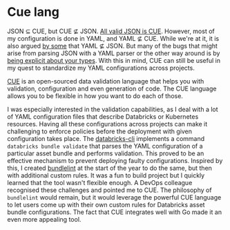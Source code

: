 # Cue lang

JSON ⊆ CUE, but CUE ⊈ JSON. [All valid JSON is CUE](https://cuelang.org/docs/tour/basics/json-superset/). However, most of my configuration is done in YAML, and YAML ⊈ CUE. While we're at it, it is also argued [by some](https://john-millikin.com/json-is-not-a-yaml-subset) that YAML ⊈ JSON. But many of the bugs that might arise from parsing JSON with a YAML parser or the other way around is by [being explicit about your types](https://hitchdev.com/strictyaml/why/implicit-typing-removed/). With this in mind, CUE can still be useful in my quest to standardize my YAML configurations across projects.

[CUE](https://cuelang.org/) is an open-sourced data validation language that helps you with validation, configuration and even generation of code. The CUE language allows you to be flexible in how you want to do each of those.

I was especially interested in the validation capabilities, as I deal with a lot of YAML configuration files that describe Databricks or Kubernetes resources. Having all these configurations across projects can make it challenging to enforce policies before the deployment with given configuration takes place. The [databricks-cli](https://docs.databricks.com/aws/en/dev-tools/cli/bundle-commands) implements a command `databricks bundle validate` that parses the YAML configuration of a particular asset bundle and performs validation. This proved to be an effective mechanism to prevent deploying faulty configurations. Inspired by this, I created [bundlelint](https://danielsteman.com/blog/16) at the start of the year to do the same, but then with additional custom rules. It was a fun to build project but I quickly learned that the tool wasn't flexible enough. A DevOps colleague recognised these challenges and pointed me to CUE. The philosophy of `bundlelint` would remain, but it would leverage the powerful CUE language to let users come up with their own custom rules for Databricks asset bundle configurations. The fact that CUE integrates well with Go made it an even more appealing tool.
